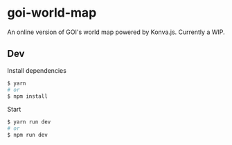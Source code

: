 # goi-world-map

An online version of GOI's world map powered by Konva.js. Currently a WIP.

## Dev
Install dependencies
```bash
$ yarn
# or
$ npm install
```

Start
```bash
$ yarn run dev
# or
$ npm run dev
```